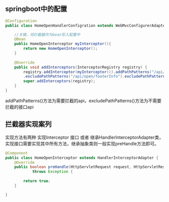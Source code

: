 

## springboot中的配置
```java
@Configuration
public class HomeOpenHandlerConfigration extends WebMvcConfigurerAdapter {

    //关键，将拦截器作为bean写入配置中
    @Bean
    public HomeOpenInterceptor myInterceptor(){
        return new HomeOpenInterceptor();
    }
    
    @Override
    public void addInterceptors(InterceptorRegistry registry) {
        registry.addInterceptor(myInterceptor()).addPathPatterns("/api/open/portal/**")
        .excludePathPatterns("/api/open/footerInfo").excludePathPatterns("/api/open/portal/template/default");
        super.addInterceptors(registry);
    }
}

```
addPathPatterns()方法为需要拦截的api，excludePathPatterns()方法为不需要拦截的接口api

## 拦截器实现案列
实现方法有两种 实现Interceptor 接口 或者 继承HandlerInterceptorAdapter类，实现接口需要实现其中所有方法，继承抽象类则一般实现preHandle方法即可。
```java
@Component
public class HomeOpenInterceptor extends HandlerInterceptorAdapter {
    @Override
    public boolean preHandle(HttpServletRequest request, HttpServletResponse response, Object handler)
            throws Exception {
       
        return true;
    }

}
```

